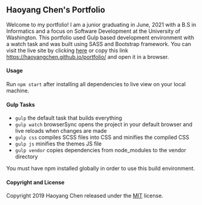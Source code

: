 ## Haoyang Chen's Portfolio

Welcome to my portfolio! I am a junior graduating in June, 2021 with a B.S in Informatics and a focus on Software Development at the University of Washington. This portfolio used Gulp based development environment with a watch task and was built using SASS and Bootstrap framework. 
You can visit the live site by clicking [here](https://haoyangchen.github.io/portfolio/) or copy this link https://haoyangchen.github.io/portfolio/ and open it in a browser. 

#### Usage

Run `npm start` after installing all dependencies to live view on your local machine.

#### Gulp Tasks

- `gulp` the default task that builds everything
- `gulp watch` browserSync opens the project in your default browser and live reloads when changes are made
- `gulp css` compiles SCSS files into CSS and minifies the compiled CSS
- `gulp js` minifies the themes JS file
- `gulp vendor` copies dependencies from node_modules to the vendor directory

You must have npm installed globally in order to use this build environment.

#### Copyright and License

Copyright 2019 Haoyang Chen released under the [MIT](https://github.com/HaoyangChen/portfolio/blob/master/LICENSE) license.
